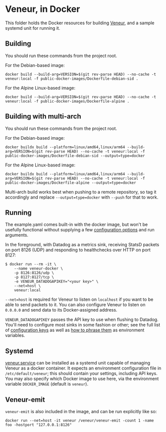 # Veneur, in Docker

This folder holds the Docker resources for building [Veneur](https://github.com/stripe/veneur), and a sample systemd unit for running it.

## Building

You should run these commands from the project root.

For the Debian-based image:

```
docker build --build-arg=VERSION=$(git rev-parse HEAD) --no-cache -t veneur:local -f public-docker-images/Dockerfile-debian-sid .
```

For the Alpine Linux-based image:

```
docker build --build-arg=VERSION=$(git rev-parse HEAD) --no-cache -t veneur:local -f public-docker-images/Dockerfile-alpine .
```

## Building with multi-arch

You should run these commands from the project root.

For the Debian-based image:

```
docker buildx build --platform=linux/amd64,linux/arm64 --build-arg=VERSION=$(git rev-parse HEAD) --no-cache -t veneur:local -f public-docker-images/Dockerfile-debian-sid --output=type=docker
```

For the Alpine Linux-based image:

```
docker buildx build --platform=linux/amd64,linux/arm64 --build-arg=VERSION=$(git rev-parse HEAD) --no-cache -t veneur:local -f public-docker-images/Dockerfile-alpine --output=type=docker
```

Multi-arch build works best when pushing to a remote repository, so tag it accordingly and replace `--output=type=docker` with `--push` for that to work.

## Running

The example.yaml comes built-in with the docker image, but won't be usefully functional without supplying a few [configuration options](https://github.com/stripe/veneur#configuration-via-environment-variables) and run arguments.

In the foreground, with Datadog as a metrics sink, receiving StatsD packets on port 8126 (UDP) and responding to healthchecks over HTTP on port 8127:

```
$ docker run --rm -it \
    --name veneur-docker \
    -p 8126:8126/udp \
    -p 8127:8127/tcp \
    -e VENEUR_DATADOGAPIKEY="<your key>" \
    --net=host \
    veneur:local
```

`--net=host` is required for Veneur to listen on `localhost` if you want to be able to send packets to it. You can also configure Veneur to listen on `0.0.0.0` and send data to its Docker-assigned address.

`VENEUR_DATADOGAPIKEY` passes the API key to use when flushing to Datadog. You'll need to configure most sinks in some fashion or other; see the full list of [configuration keys](https://github.com/stripe/veneur#configuration) as well as [how to phrase them](https://github.com/stripe/veneur#configuration-via-environment-variables) as environment variables.

## Systemd

[veneur.service](https://github.com/stripe/veneur/tree/master/public-docker-images/veneur.service) can be installed as a systemd unit capable of managing Veneur as a docker container. It expects an environment configuration file in `/etc/default/veneur`; this should contain your settings, including API keys. You may also specify which Docker image to use here, via the environment variable `DOCKER_IMAGE` (default is `veneur`).

## Veneur-emit

`veneur-emit` is also included in the image, and can be run explicitly like so:

```
docker run --net=host -it veneur /veneur/veneur-emit -count 1 -name foo -hostport "127.0.0.1:8126"
```
